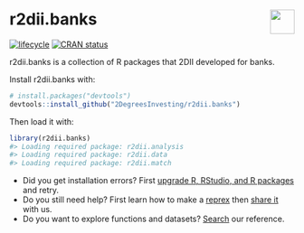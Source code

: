 
<!-- README.md is generated from README.Rmd. Please edit that file -->

# r2dii.banks <a href='https://github.com/2DegreesInvesting/r2dii.banks'><img src='https://imgur.com/A5ASZPE.png' align='right' height='43' /></a>

<!-- badges: start -->

[![lifecycle](https://img.shields.io/badge/lifecycle-experimental-orange.svg)](https://www.tidyverse.org/lifecycle/#experimental)
[![CRAN
status](https://www.r-pkg.org/badges/version/r2dii.banks)](https://CRAN.R-project.org/package=r2dii.banks)
<!-- badges: end -->

r2dii.banks is a collection of R packages that 2DII developed for banks.

Install r2dii.banks with:

``` r
# install.packages("devtools")
devtools::install_github("2DegreesInvesting/r2dii.banks")
```

Then load it with:

``` r
library(r2dii.banks)
#> Loading required package: r2dii.analysis
#> Loading required package: r2dii.data
#> Loading required package: r2dii.match
```

  - Did you get installation errors? First [upgrade R, RStudio, and R
    packages](https://happygitwithr.com/install-r-rstudio.html) and
    retry.
  - Do you still need help? First learn how to make a
    [reprex](https://www.tidyverse.org/help/#reprex) then [share
    it](https://github.com/2DegreesInvesting/r2dii.banks/issues/new/choose)
    with us.
  - Do you want to explore functions and datasets?
    [Search](https://2degreesinvesting.github.io/r2dii.banks/articles/reference.html)
    our reference.
